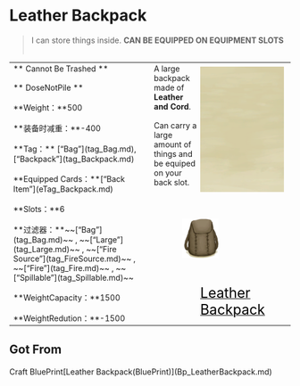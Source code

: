 # Leather Backpack  
> I can store things inside. <b>CAN BE EQUIPPED ON EQUIPMENT SLOTS</b><br><br>  
  
<table class="table table-bordered" data-toggle="table"  data-show-header="false"><thead style="display:none"><tr ><th  style="width:50%;text-align:left;vertical-align:top;"  >title</th><th  style="width:50%;text-align:left;vertical-align:top;"  ></th></tr></thead><tr ><td  style="width:50%;text-align:left;vertical-align:top;"  >** Cannot Be Trashed **<br><br>** DoseNotPile **<br><br>**Weight：**500<br><br>**装备时减重：**-400<br><br>**Tag：**	[“Bag”](tag_Bag.md), [“Backpack”](tag_Backpack.md)<br><br>**Equipped Cards：**[“Back Item”](eTag_Backpack.md)<br><br>**Slots：**6<br><br>**过滤器：**~~[“Bag”](tag_Bag.md)~~ , ~~[“Large”](tag_Large.md)~~ , ~~[“Fire Source”](tag_FireSource.md)~~ , ~~[“Fire”](tag_Fire.md)~~ , ~~[“Spillable”](tag_Spillable.md)~~<br><br>**WeightCapacity：**1500<br><br>**WeightRedution：**-1500</td><td  style="width:50%;text-align:left;vertical-align:top;"  ><div style="float:right; margin:5px"><div class="gamecard" style="width:150px; height:225px;"><a href="BackpackLeather.md" style="color:black"><img class="bg" decoding="async" src="Sprite/BG_SandFront.png" href="a.md" style="max-width:150px;max-height:225px;"><img decoding="async" src="Sprite/BackpackLeather.png" class="cardimageNoBack" style="transform: translate(-50%, 0%) scale(0.4398826979472141);"><span style="font-size: 25px;">Leather Backpack</span></a></div></div>A large backpack made of <b>Leather and Cord</b>. <br><br>Can carry a large amount of things and be equiped on your back slot.</td></tr></tbody></table>  
  
## Got From  
<div style="display:inline-block"><div class="gamedatalist" style="text-align:left;min-width:200px;min-height:0px;"><div style="display:inline-block"><div style="display:inline-block;vertical-align:middle;">Craft BluePrint</div><div style="display:inline-block;vertical-align:middle;">[Leather Backpack(BluePrint)](Bp_LeatherBackpack.md)</div></div></div></div>  
  


<script>document.title="Leather Backpack - Card Survival Wiki";</script>